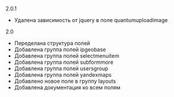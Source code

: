 2.0.1
- Удалена зависимость от jquery в поле quantumuploadimage

2.0
- Переделана структура полей
- Добавлена группа полей ipgeobase
- Добавлена группа полей selectmenuitem
- Добавлена группа полей subformmore
- Добавлена группа полей usersgroup
- Добавлена группа полей yandexmaps
- Добавлено новое поле в группу layouts
- Добавлена документация ко всем полям